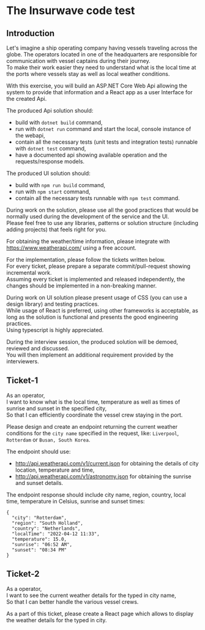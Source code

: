 # The Insurwave code test

## Introduction

Let's imagine a ship operating company having vessels traveling across the globe. The operators located in one of the headquarters are responsible for communication with vessel captains during their journey.  
To make their work easier they need to understand what is the local time at the ports where vessels stay as well as local weather conditions.

With this exercise, you will build an ASP.NET Core Web Api allowing the system to provide that information and a React app as a user Interface for the created Api.

The produced Api solution should:

- build with `dotnet build` command,
- run with `dotnet run` command and start the local, console instance of the webapi,
- contain all the necessary tests (unit tests and integration tests) runnable with `dotnet test` command,
- have a documented api showing available operation and the requests/response models.

The produced UI solution should:

- build with `npm run build` command,
- run with `npm start` command,
- contain all the necessary tests runnable with `npm test` command.

During work on the solution, please use all the good practices that would be normally used during the development of the service and the UI.  
Please feel free to use any libraries, patterns or solution structure (including adding projects) that feels right for you.  

For obtaining the weather/time information, please integrate with https://www.weatherapi.com/ using a free account.

For the implementation, please follow the tickets written below.  
For every ticket, please prepare a separate commit/pull-request showing incremental work.  
Assuming every ticket is implemented and released independently, the changes should be implemented in a non-breaking manner.  

During work on UI solution please present usage of CSS (you can use a design library) and testing practices.  
While usage of React is preferred, using other frameworks is acceptable, as long as the solution is functional and presents the good engineering practices.  
Using typescript is highly appreciated.  

During the interview session, the produced solution will be demoed, reviewed and discussed.  
You will then implement an additional requirement provided by the interviewers.

## Ticket-1

As an operator,  
I want to know what is the local time, temperature as well as times of sunrise and sunset in the specified city,  
So that I can efficiently coordinate the vessel crew staying in the port.

Please design and create an endpoint returning the current weather conditions for the `city name` specified in the request, like: `Liverpool`, `Rotterdam` or `Busan, South Korea`.

The endpoint should use:

- http://api.weatherapi.com/v1/current.json for obtaining the details of city location, temperature and time,
- http://api.weatherapi.com/v1/astronomy.json for obtaining the sunrise and sunset details.

The endpoint response should include city name, region, country, local time, temperature in Celsius, sunrise and sunset times:

```
{
  "city": "Rotterdam",
  "region": "South Holland",
  "country": "Netherlands",
  "localTime": "2022-04-12 11:33",
  "temperature": 15.0,
  "sunrise": "06:52 AM",
  "sunset": "08:34 PM"
}
```

## Ticket-2

As a operator,  
I want to see the current weather details for the typed in city name,  
So that I can better handle the various vessel crews.

As a part of this ticket, please create a React page which allows to display the weather details for the typed in city.
